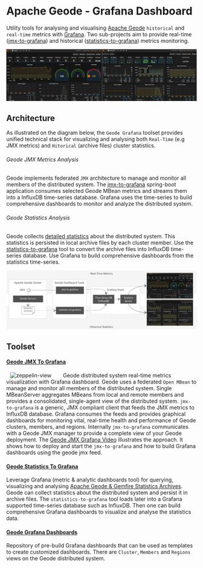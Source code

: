 # Apache Geode - Grafana Dashboard

Utility tools for analysing and visualising [Apache Geode](http://geode.apache.org/) `historical` and `real-time` 
metrics with [Grafana](https://grafana.net/). Two sub-projects aim to provide real-time ([jmx-to-grafana](./jmx-to-grafana)) 
and historical ([statistics-to-grafana](./statistics-to-grafana)) metrics monitoring.

![Apache Geode Grafana Dashboards](./doc/geode-dashboards.png)

## Architecture
As illustrated on the diagram below, the `Geode Grafana` toolset provides unified technical stack for visualizing 
and analysing both `Real-Time` (e.g JMX metrics) and `Hitorical` (archive files) cluster statistics.  

###### Geode JMX Metrics Analysis
Geode implements federated `JMX` architecture to manage and monitor all members of the distributed system. 
The [jmx-to-grafana](./jmx-to-grafana) spring-boot application consumes selected Geode MBean metrics and streams them 
into a InfluxDB time-series database. Grafana uses the time-series to build comprehensive dashboards to monitor and 
analyze the distributed system.

###### Geode Statistics Analysis
Geode collects [detailed statistics](http://geode.apache.org/docs/guide/managing/statistics/chapter_overview.html) 
about the distributed system. This statistics is persisted in local archive files by each cluster member. 
Use the [statistics-to-grafana](./statistics-to-grafana) tool to convert the archive files into InfluxDB time-series database. 
Use Grafana to build comprehensive dashboards from the statistics time-series. 
 
![Apache Geode Grafana Dashboards Architecture](./doc/GeodeDashboardArchitecture.png)

## Toolset
#### [Geode JMX To Grafana](./jmx-to-grafana) 
[<img align="left" src="http://img.youtube.com/vi/e2UlWm1w2yY/0.jpg" alt="zeppelin-view" hspace="10" width="130"></img>](https://www.youtube.com/watch?v=e2UlWm1w2yY)
Geode distributed system real-time metrics visualization with Grafana dashboard. 
Geode uses a federated `Open MBean`  to manage and monitor all members of the distributed system. Single MBeanServer 
aggregates 
MBeans from local and remote members and provides a consolidated, single-agent view of the 
distributed system.	`jmx-to-grafana` is a generic, JMX compliant client that feeds the JMX metrics
to InfluxDB database. Grafana consumes the feeds and provides graphical dashboards for monitoring vital, real-time 
health and performance of Geode clusters, members, and regions.
Internally `jmx-to-grafana` communicates with a Geode JMX manager to provide a complete view of 
your Geode deployment. 
The [Geode JMX Grafana Video](https://www.youtube.com/watch?v=e2UlWm1w2yY) illustrates the approach. It shows how to 
deploy and start the `jmx-to-grafana` 
and how to build Grafana dashboards using the geode jmx feed.

#### [Geode Statistics To Grafana](./statistics-to-grafana) 
Leverage Grafana (metric & analytic dashboards tool) for querying, visualizing and analysing 
[Apache Geode & Gemfire Statistics Archives](http://geode.apache.org/docs/guide/managing/statistics/chapter_overview.html). 
Geode can collect statistics about the distributed system and persist it in archive files. The `statistics-to-grafana` 
tool loads later into a Grafana supported time-series database such as InfluxDB. Then one can 
build comprehensive Grafana dashboards to visualize and analyse the statistics data.

#### [Geode Grafana Dashboards](./jmx-to-grafana/src/main/resources/dashboards)
Repository of pre-build Grafana dashboards that can be used as templates to create customized dashboards.
There are `Cluster`, `Members` and `Regions` views on the Geode distributed system. 
